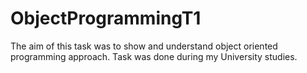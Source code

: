 # ObjectProgrammingT1
The aim of this task was to show and understand object oriented programming approach. Task was done during my University studies.
